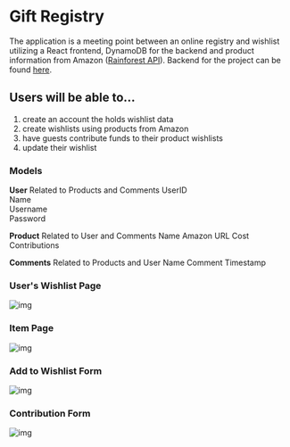 # Gift Registry
The application is a meeting point between an online registry and wishlist utilizing a React frontend, DynamoDB for the backend and product information from Amazon ([Rainforest API](https://www.rainforestapi.com/)). Backend for the project can be found [here](https://github.com/kimbaldeo/giftreg-backend). 

## Users will be able to...
1. create an account the holds wishlist data
2. create wishlists using products from Amazon
3. have guests contribute funds to their product wishlists
4. update their wishlist

### Models
**User** Related to Products and Comments
UserID		
Name		
Username	
Password

**Product** Related to User and Comments
Name
Amazon URL
Cost
Contributions

**Comments** Related to Products and User
Name
Comment
Timestamp


### User's Wishlist Page
![img](https://i.imgur.com/qVwIaIA.jpg)

### Item Page
![img](https://i.imgur.com/287QpYe.jpg)

### Add to Wishlist Form
![img](https://i.imgur.com/BS7Ysd6.jpg)

### Contribution Form
![img](https://i.imgur.com/TYKDu8m.jpg)

